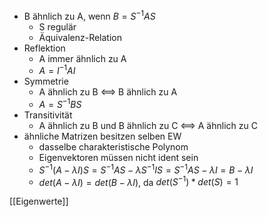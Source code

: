 +  B ähnlich zu A, wenn $B = S^{-1}AS$
	+  S regulär
	+  Äquivalenz-Relation
+  Reflektion
	+  A immer ähnlich zu A
	+   $A = I^{-1}AI$
+ Symmetrie
	+ A ähnlich zu B <==> B ähnlich zu A
	+ $A = S^{-1}BS$
+ Transitivität
	+ A ähnlich zu B und B ähnlich zu C <==> A ähnlich zu C
+ ähnliche Matrizen besitzen selben EW
	+ dasselbe charakteristische Polynom
	+ Eigenvektoren müssen nicht ident sein
	+ $S^{-1}(A-λI)S=S^{-1}AS-λS^{-1}IS=S^{-1}AS-λI=B-λI$
	+ $det(A-λI)=det(B-λI)$, da $det(S^{-1})*det(S)=1$

[[Eigenwerte]]